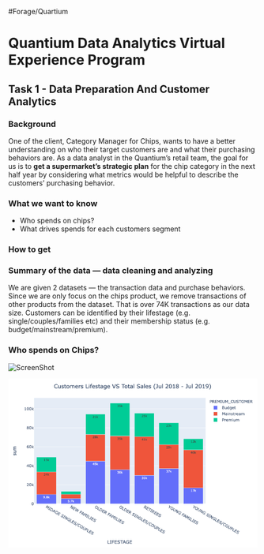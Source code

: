 
#Forage/Quartium

# Quantium Data Analytics Virtual Experience Program 
## Task 1 - Data Preparation And Customer Analytics 
### Background
One of the client, Category Manager for Chips, wants to have a better understanding on who their target customers are and what their purchasing behaviors are. As a data analyst in the Quantium’s retail team, the goal for us is to **get a supermarket’s strategic plan** for the chip category in the next half year by considering what metrics would be helpful to describe the customers’ purchasing behavior.

### What we want to know
- Who spends on chips?
- What drives spends for each customers segment 

### How to get 

### Summary of the data — data cleaning and analyzing 
We are given 2 datasets — the transaction data and purchase behaviors. Since we are only focus on the chips product, we remove transactions of other products from the dataset. That is over 74K transactions as our data size. Customers can be identified by their lifestage (e.g. single/couples/families etc) and their membership status (e.g. budget/mainstream/premium). 

### Who spends on Chips? 


![ScreenShot](Task%201/Unknown-2.png)


![](Task%201/Unknown.png)
